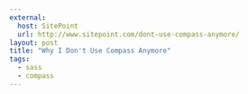 ```yaml
---
external:
  host: SitePoint
  url: http://www.sitepoint.com/dont-use-compass-anymore/
layout: post
title: "Why I Don't Use Compass Anymore"
tags:
  - sass
  - compass
---
```


